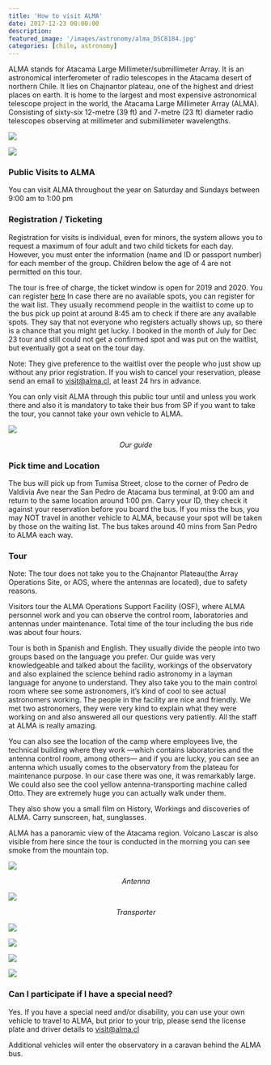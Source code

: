 ```yaml
---
title: 'How to visit ALMA'
date: 2017-12-23 00:00:00
description:
featured_image: '/images/astronomy/alma_DSC8184.jpg'
categories: [chile, astronomy]
---
```


ALMA stands for Atacama Large Millimeter/submillimeter Array. It is an astronomical interferometer of radio telescopes in the Atacama desert of northern Chile. It lies on Chajnantor plateau, one of the highest and driest places on earth. It is home to the largest and most expensive astronomical telescope project in the world, the Atacama Large Millimeter Array (ALMA). Consisting of sixty-six 12-metre (39 ft) and 7-metre (23 ft) diameter radio telescopes observing at millimeter and submillimeter wavelengths.

![](/images/astronomy/alma_DSC8155.jpg)

![](/images/astronomy/alma_DSC8184.jpg)

### Public Visits to ALMA
You can visit ALMA throughout the year on Saturday and Sundays between 9:00 am to 1:00 pm


### Registration / Ticketing
Registration for visits is individual, even for minors, the system allows you to request a maximum of four adult and two child tickets for each day. However, you must enter the information (name and ID or passport number) for each member of the group. Children below the age of 4 are not permitted on this tour.

The tour is free of charge, the ticket window is open for 2019 and 2020. You can register [here](https://welcu.com/alma/visit-2019)
In case there are no available spots, you can register for the wait list. They usually recommend people in the waitlist to come up to the bus pick up point at around 8:45 am to check if there are any available spots. They say that not everyone who registers actually shows up, so there is a chance that you might get lucky. I booked in the month of July for Dec 23 tour and still could not get a confirmed spot and was put on the waitlist, but eventually got a seat on the tour day.

Note: They give preference to the waitlist over the people who just show up without any prior registration.
If you wish to cancel your reservation, please send an email to visit@alma.cl, at least 24 hrs in advance.

You can only visit ALMA through this public tour until and unless you work there and also it is mandatory to take their bus from SP if you want to take the tour, you cannot take your own vehicle to ALMA.

![](/images/astronomy/alma_DSC8163.jpg)
*<center class="image-caption">Our guide</center>*


### Pick time and Location
The bus will pick up from Tumisa Street, close to the corner of Pedro de Valdivia Ave near the San Pedro de Atacama bus terminal, at 9:00 am and return to the same location around 1:00 pm. Carry your ID, they check it against your reservation before you board the bus.
If you miss the bus, you may NOT travel in another vehicle to ALMA, because your spot will be taken by those on the waiting list.
The bus takes around 40 mins from San Pedro to ALMA each way.


### Tour
Note: The tour does not take you to the Chajnantor Plateau(the Array Operations Site, or AOS, where the antennas are located), due to safety reasons.

Visitors tour the ALMA Operations Support Facility (OSF), where ALMA personnel work and you can observe the control room, laboratories and antennas under maintenance. Total time of the tour including the bus ride was about four hours.

Tour is both in Spanish and English. They usually divide the people into two groups based on the language you prefer. Our guide was very knowledgeable and talked about the facility, workings of the observatory and also explained the science behind radio astronomy in a layman language for anyone to understand. They also take you to the main control room where see some astronomers, it’s kind of cool to see actual astronomers working. The people in the facility are nice and friendly. We met two astronomers, they were very kind to explain what they were working on and also answered all our questions very patiently. All the staff at ALMA is really amazing.

You can also see the location of the camp where employees live, the technical building where they work —which contains laboratories and the antenna control room, among others— and if you are lucky, you can see an antenna which usually comes to the observatory from the plateau for maintenance purpose. In our case there was one, it was remarkably large. We could also see the cool yellow antenna-transporting machine called Otto. They are extremely huge you can actually walk under them.

They also show you a small film on History, Workings and discoveries of ALMA.
Carry sunscreen, hat, sunglasses.

ALMA has a panoramic view of the Atacama region. Volcano Lascar is also visible from here since the tour is conducted in the morning you can see smoke from the mountain top.


![](/images/astronomy/alma_DSC8183.jpg)
*<center>Antenna</center>*

![](/images/astronomy/alma_DSC8198.jpg)
*<center>Transporter</center>*


![](/images/astronomy/alma_DSC8180.jpg)

![](/images/astronomy/alma_DSC8175.jpg)

![](/images/astronomy/alma_DSC8167.jpg)

![](/images/astronomy/alma_DSC8173.jpg)

### Can I participate if I have a special need?
Yes. If you have a special need and/or disability, you can use your own vehicle to travel to ALMA, but prior to your trip, please send the license plate and driver details to visit@alma.cl

Additional vehicles will enter the observatory in a caravan behind the ALMA bus.


